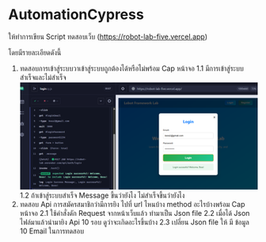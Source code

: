 # AutomationCypress
ให้ทำการเขียน Script ทดสอบเว็บ (https://robot-lab-five.vercel.app)

โดยมีรายละเอียดดังนี้
1. ทดสอบการเข้าสู่ระบบวาเข้าสู่ระบบถูกต้องได้หรือไม่พร้อม Cap หน้าจอ
  1.1 มีการเข้าสู่ระบบสำเร็จและไม่สำเร็จ 
  ![login](./login1.png)
  1.2 ถ้าเข้าสู่ระบบสำเร็จ Message ขึ้นว่ายังไง ไม่สำเร็จขึ้นว่ายังไง 
2. ทดสอบ Api การสมัครสมาชิกว่ามีการยิง ไปที่ url ไหนบ้าง method อะไรบ้างพร้อม Cap หน้าจอ
  2.1 ใช้คำสั่งดัก Request จากหน้าเว็บแล้ว ทำมาเป็น Json file 
  2.2 เมื่อได้ Json ไฟล์มาแล้วนำมายิง Api 10 รอบ ดูว่าจะเกิดอะไรขึ้นบ้าง
  2.3 เปลี่ยน Json file ให้ มี ข้อมูล 10 Email ในการทดสอบ 
